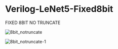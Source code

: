 # Verilog-LeNet5-Fixed8bit

FIXED 8BIT NO TRUNCATE 

![8bit_notruncate](https://github.com/YunJoongChul/Verilog-LeNet5-Fixed8bit/assets/86291432/a7f2857b-2b24-406c-8e14-9920a60a4eab)

![8bit_notruncate-1](https://github.com/YunJoongChul/Verilog-LeNet5-Fixed8bit/assets/86291432/5f7c3d65-7bea-48e8-8453-3acfb24f3cae)

